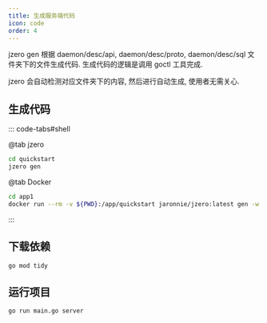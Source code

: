 ```yaml
---
title: 生成服务端代码
icon: code
order: 4
---
```


jzero gen 根据 daemon/desc/api, daemon/desc/proto, daemon/desc/sql 文件夹下的文件生成代码. 生成代码的逻辑是调用 goctl 工具完成.

jzero 会自动检测对应文件夹下的内容, 然后进行自动生成, 使用者无需关心.

## 生成代码

::: code-tabs#shell

@tab jzero

```bash
cd quickstart
jzero gen
```

@tab Docker

```bash
cd app1
docker run --rm -v ${PWD}:/app/quickstart jaronnie/jzero:latest gen -w quickstart
```
:::


## 下载依赖

```shell
go mod tidy
```

## 运行项目

```shell
go run main.go server
```
